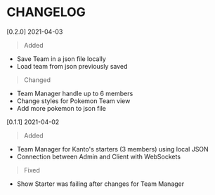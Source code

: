# CHANGELOG

[0.2.0] 2021-04-03
> Added
- Save Team in a json file locally
- Load team from json previously saved

> Changed
- Team Manager handle up to 6 members
- Change styles for Pokemon Team view
- Add more pokemon to json file

[0.1.1] 2021-04-02
> Added
- Team Manager for Kanto's starters (3 members) using local JSON
- Connection between Admin and Client with WebSockets

> Fixed
- Show Starter was failing after changes for Team Manager
